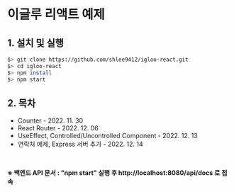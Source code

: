 # 이글루 리액트 예제
## 1. 설치 및 실행
```bash
$> git clone https://github.com/shlee9412/igloo-react.git
$> cd igloo-react
$> npm install
$> npm start
```
## 2. 목차
- Counter - 2022. 11. 30
- React Router - 2022. 12. 06
- UseEffect, Controlled/Uncontrolled Component - 2022. 12. 13
- 연락처 예제, Express 서버 추가 - 2022. 12. 14

<br />

**※ 백엔드 API 문서 : "npm start" 실행 후 http://localhost:8080/api/docs 로 접속**